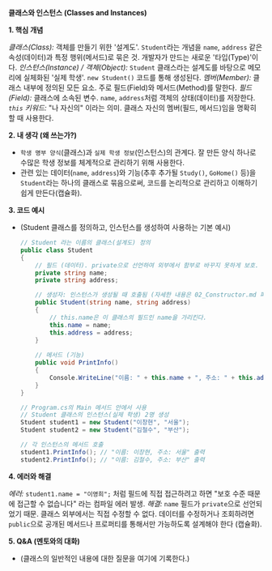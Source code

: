 **클래스와 인스턴스 (Classes and Instances)**

**1. 핵심 개념**

*클래스(Class):* 객체를 만들기 위한 '설계도'. `Student`라는 개념을 `name`, `address` 같은 속성(데이터)과 특정 행위(메서드)로 묶은 것. 개발자가 만드는 새로운 '타입(Type)'이다.
*인스턴스(Instance) / 객체(Object):* `Student` 클래스라는 설계도를 바탕으로 메모리에 실체화된 '실제 학생'. `new Student()` 코드를 통해 생성된다.
*멤버(Member):* 클래스 내부에 정의된 모든 요소. 주로 필드(Field)와 메서드(Method)를 말한다.
*필드(Field):* 클래스에 소속된 변수. `name`, `address`처럼 객체의 상태(데이터)를 저장한다.
*`this` 키워드:* "나 자신의" 이라는 의미. 클래스 자신의 멤버(필드, 메서드)임을 명확히 할 때 사용한다.


**2. 내 생각 (왜 쓰는가?)**

* `학생 명부 양식`(클래스)과 `실제 학생 정보`(인스턴스)의 관계다. 잘 만든 양식 하나로 수많은 학생 정보를 체계적으로 관리하기 위해 사용한다.
* 관련 있는 데이터(`name`, `address`)와 기능(추후 추가될 `Study()`, `GoHome()` 등)을 `Student`라는 하나의 클래스로 묶음으로써, 코드를 논리적으로 관리하고 이해하기 쉽게 만든다(캡슐화).


**3. 코드 예시**
*   (Student 클래스를 정의하고, 인스턴스를 생성하여 사용하는 기본 예시)
    ```csharp
    // Student 라는 이름의 클래스(설계도) 정의
    public class Student
    {
        // 필드 (데이터). private으로 선언하여 외부에서 함부로 바꾸지 못하게 보호.
        private string name;
        private string address;

        // 생성자: 인스턴스가 생성될 때 호출됨 (자세한 내용은 02_Constructor.md 파일 참고)
        public Student(string name, string address)
        {
            // this.name은 이 클래스의 필드인 name을 가리킨다.
            this.name = name;
            this.address = address;
        }
        
        // 메서드 (기능)
        public void PrintInfo()
        {
            Console.WriteLine("이름: " + this.name + ", 주소: " + this.address);
        }
    }

    // Program.cs의 Main 메서드 안에서 사용
    // Student 클래스의 인스턴스(실제 학생) 2명 생성
    Student student1 = new Student("이창현", "서울");
    Student student2 = new Student("김철수", "부산");

    // 각 인스턴스의 메서드 호출
    student1.PrintInfo(); // "이름: 이창현, 주소: 서울" 출력
    student2.PrintInfo(); // "이름: 김철수, 주소: 부산" 출력
    ```


**4. 에러와 해결**

*에러:* `student1.name = "이영희";` 처럼 필드에 직접 접근하려고 하면 "보호 수준 때문에 접근할 수 없습니다" 라는 컴파일 에러 발생.
*해결:* `name` 필드가 `private`으로 선언되었기 때문. 클래스 외부에서는 직접 수정할 수 없다. 데이터를 수정하거나 조회하려면 `public`으로 공개된 메서드나 프로퍼티를 통해서만 가능하도록 설계해야 한다 (캡슐화).


**5. Q&A (멘토와의 대화)**
* (클래스의 일반적인 내용에 대한 질문을 여기에 기록한다.)